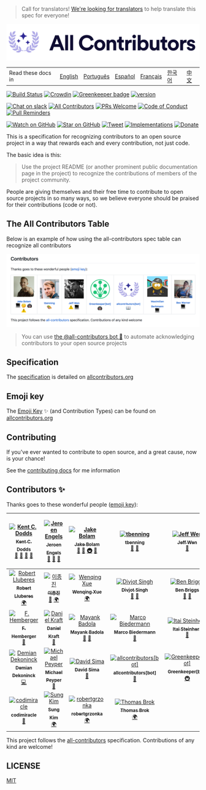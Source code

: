 > Call for translators! [We're looking for translators](https://github.com/all-contributors/all-contributors/issues/143) to help translate this spec for everyone!

<div align="center">
    <a href="https://allcontributors.org">
        <img src="docs/assets/logo-full-transparent.png" alt="✨ All Contributors ✨" width="800px" />
    </a>
</div>

<table>
    <tr>
        <td>Read these docs in </td>
        <td><a href="https://allcontributors.org/docs/en/overview">English</a></td>
        <td><a href="https://allcontributors.org/docs/pt-BR/overview">Português</a></td>
        <td><a href="https://allcontributors.org/docs/es-ES/overview">Español</a></td>
        <td><a href="https://allcontributors.org/docs/fr/overview">Français</a></td>
        <td><a href="https://allcontributors.org/docs/ko/overview">한국어</a></td>
        <td><a href="https://allcontributors.org/docs/zh-CN/overview">中文</a></td>
    </tr>
</table>

[![Build Status](https://img.shields.io/circleci/project/all-contributors/all-contributors/master.svg)](https://circleci.com/gh/all-contributors/workflows/all-contributors/tree/master)
[![Crowdin](https://d322cqt584bo4o.cloudfront.net/all-contributors/localized.svg)](https://crowdin.com/project/all-contributors)
[![Greenkeeper badge](https://badges.greenkeeper.io/all-contributors/all-contributors.svg)](https://greenkeeper.io/)
[![version](https://img.shields.io/npm/v/all-contributors.svg)](https://www.npmjs.com/package/all-contributors)

[![Chat on slack](https://img.shields.io/badge/slack-join-ff69b4.svg)](https://join.slack.com/t/all-contributors/shared_invite/enQtNTE3ODMyMTA4NTk0LTUwZDMxZGZkMmViMzYzYzk2YTM2NjRkZGM5Yzc0ZTc5NmYzNWY3Y2Q0ZTY3ZmFhZDgyY2E3ZmIzNWQwMTUxZmE)
[![All Contributors](https://img.shields.io/badge/all_contributors-32-orange.svg?style=flat-square)](#contributors)
[![PRs Welcome](https://img.shields.io/badge/PRs-welcome-brightgreen.svg)](http://makeapullrequest.com)
[![Code of Conduct](https://img.shields.io/badge/code%20of-conduct-ff69b4.svg)](https://allcontributors.org/docs/en/project/code-of-conduct)
[![Pull Reminders](https://pullreminders.com/badge.svg)](https://pullreminders.com?ref=badge)

[![Watch on GitHub](https://img.shields.io/github/watchers/all-contributors/all-contributors.svg?style=social)](https://github.com/all-contributors/all-contributors/watchers)
[![Star on GitHub](https://img.shields.io/github/stars/all-contributors/all-contributors.svg?style=social)](https://github.com/all-contributors/all-contributors/stargazers)
[![Tweet](https://img.shields.io/twitter/url/https/github.com/all-contributors/all-contributors.svg?style=social)](https://twitter.com/intent/tweet?text=Check%20out%20all-contributors!%20%E2%9C%A8%20Recognize%20all%20contributors,%20not%20just%20the%20ones%20who%20commit%20code%20%E2%9C%A8%20https://github.com/all-contributors/all-contributors%20%F0%9F%A4%97)
[![Implementations](https://img.shields.io/badge/%F0%9F%92%A1-implementations-8C8E93.svg)](https://allcontributors.org/docs/en/project/implementations)
[![Donate](https://img.shields.io/badge/$-support-green.svg)](https://kcd.im/donate)

This is a specification for recognizing contributors to an open source project in a way that rewards each and every contribution, not just code.

The basic idea is this:

> Use the project README (or another prominent public documentation page in the project) to recognize the contributions of members of the project community.

People are giving themselves and their free time to contribute to open source projects in so many ways, so we believe everyone should be praised for their contributions (code or not).

## The All Contributors Table
Below is an example of how using the all-contributors spec table can recognize all contributors
<div align="center">
    <img src="docs/assets/contributors-table-small.png" alt="All Contributors Table Screenshot" width="800px" />
</div>

> You can use [the @all-contributors bot 🤖](https://allcontributors.org/docs/en/bot/overview) to automate acknowledging contributors to your open source projects

## Specification
The [specification](https://allcontributors.org) is detailed on [allcontributors.org](https://allcontributors.org)

## Emoji key
The [Emoji Key](https://allcontributors.org/docs/en/emoji-key) ✨ (and Contribution Types) can be found on [allcontributors.org](https://allcontributors.org)


## Contributing
If you've ever wanted to contribute to open source, and a great cause, now is your chance!

See the [contributing docs](https://allcontributors.org/docs/en/project/contribute) for me information

## Contributors ✨

Thanks goes to these wonderful people ([emoji key](https://allcontributors.org/docs/en/emoji-key)):

<!-- ALL-CONTRIBUTORS-LIST:START - Do not remove or modify this section -->
<!-- prettier-ignore -->
| [<img src="https://avatars.githubusercontent.com/u/1500684?v=3" width="100px;" alt="Kent C. Dodds"/><br /><sub><b>Kent C. Dodds</b></sub>](https://kentcdodds.com)<br />[💬](#question-kentcdodds "Answering Questions") [📖](https://github.com/all-contributors/all-contributors/commits?author=kentcdodds "Documentation") [👀](#review-kentcdodds "Reviewed Pull Requests") [📢](#talk-kentcdodds "Talks") | [<img src="https://avatars.githubusercontent.com/u/3869412?v=3" width="100px;" alt="Jeroen Engels"/><br /><sub><b>Jeroen Engels</b></sub>](https://github.com/jfmengels)<br />[📖](https://github.com/all-contributors/all-contributors/commits?author=jfmengels "Documentation") [👀](#review-jfmengels "Reviewed Pull Requests") [🔧](#tool-jfmengels "Tools") | [<img src="https://avatars2.githubusercontent.com/u/3534236?v=4" width="100px;" alt="Jake Bolam"/><br /><sub><b>Jake Bolam</b></sub>](https://jakebolam.com)<br />[📖](https://github.com/all-contributors/all-contributors/commits?author=jakebolam "Documentation") [🔧](#tool-jakebolam "Tools") [🚇](#infra-jakebolam "Infrastructure (Hosting, Build-Tools, etc)") [🚧](#maintenance-jakebolam "Maintenance") | [<img src="https://avatars2.githubusercontent.com/u/7265547?v=4" width="100px;" alt="tbenning"/><br /><sub><b>tbenning</b></sub>](https://github.com/tbenning)<br />[🎨](#design-tbenning "Design") [🚧](#maintenance-tbenning "Maintenance") | [<img src="https://avatars0.githubusercontent.com/u/3297859?v=4" width="100px;" alt="Jeff Wen"/><br /><sub><b>Jeff Wen</b></sub>](https://sinchang.me)<br />[🚧](#maintenance-sinchang "Maintenance") | [<img src="https://avatars0.githubusercontent.com/u/8260834?v=4" width="100px;" alt="Maximilian Berkmann"/><br /><sub><b>Maximilian Berkmann</b></sub>](http://maxcubing.wordpress.com)<br />[🌍](#translation-Berkmann18 "Translation") [📖](https://github.com/all-contributors/all-contributors/commits?author=Berkmann18 "Documentation") [🚧](#maintenance-Berkmann18 "Maintenance") | [<img src="https://avatars0.githubusercontent.com/u/23284276?v=4" width="100px;" alt="Matheus Rocha Vieira"/><br /><sub><b>Matheus Rocha Vieira</b></sub>](http://matheu.srv.br)<br />[🌍](#translation-MatheusRV "Translation") [💻](https://github.com/all-contributors/all-contributors/commits?author=MatheusRV "Code") [📖](https://github.com/all-contributors/all-contributors/commits?author=MatheusRV "Documentation") |
| :---: | :---: | :---: | :---: | :---: | :---: | :---: |
| [<img src="https://avatars1.githubusercontent.com/u/13991439?v=4" width="100px;" alt="Robert Lluberes"/><br /><sub><b>Robert Lluberes</b></sub>](https://robertlluberes.com)<br />[🌍](#translation-robertlluberes "Translation") | [<img src="https://avatars2.githubusercontent.com/u/26620470?v=4" width="100px;" alt="이종진"/><br /><sub><b>이종진</b></sub>](https://jongjineee.github.io)<br />[📖](https://github.com/all-contributors/all-contributors/commits?author=Jongjineee "Documentation") [🌍](#translation-Jongjineee "Translation") | [<img src="https://avatars2.githubusercontent.com/u/21303543?v=4" width="100px;" alt="Wenqing Xue"/><br /><sub><b>Wenqing Xue</b></sub>](http://marsx.vip)<br />[🌍](#translation-MarsXue "Translation") | [<img src="https://avatars.githubusercontent.com/u/6177621?v=3" width="100px;" alt="Divjot Singh"/><br /><sub><b>Divjot Singh</b></sub>](http://bogas04.github.io)<br />[📖](https://github.com/all-contributors/all-contributors/commits?author=bogas04 "Documentation") [👀](#review-bogas04 "Reviewed Pull Requests") | [<img src="https://avatars.githubusercontent.com/u/1282980?v=3" width="100px;" alt="Ben Briggs"/><br /><sub><b>Ben Briggs</b></sub>](http://beneb.info)<br />[📖](https://github.com/all-contributors/all-contributors/commits?author=ben-eb "Documentation") [👀](#review-ben-eb "Reviewed Pull Requests") | [<img src="https://avatars.githubusercontent.com/u/2037007?v=3" width="100px;" alt="James Monger"/><br /><sub><b>James Monger</b></sub>](https://github.com/Jameskmonger)<br />[📖](https://github.com/all-contributors/all-contributors/commits?author=Jameskmonger "Documentation") | [<img src="https://avatars.githubusercontent.com/u/4249591?v=3" width="100px;" alt="Chris Simpkins"/><br /><sub><b>Chris Simpkins</b></sub>](https://github.com/chrissimpkins)<br />[📖](https://github.com/all-contributors/all-contributors/commits?author=chrissimpkins "Documentation") [👀](#review-chrissimpkins "Reviewed Pull Requests") |
| [<img src="https://avatars.githubusercontent.com/u/153481?v=3" width="100px;" alt="F. Hemberger"/><br /><sub><b>F. Hemberger</b></sub>](https://github.com/fhemberger)<br />[📖](https://github.com/all-contributors/all-contributors/commits?author=fhemberger "Documentation") | [<img src="https://avatars.githubusercontent.com/u/3982200?v=3" width="100px;" alt="Daniel Kraft"/><br /><sub><b>Daniel Kraft</b></sub>](https://github.com/frigginglorious)<br />[📖](https://github.com/all-contributors/all-contributors/commits?author=frigginglorious "Documentation") | [<img src="https://avatars.githubusercontent.com/u/8503331?v=3" width="100px;" alt="Mayank Badola"/><br /><sub><b>Mayank Badola</b></sub>](https://github.com/mbad0la)<br />[📖](https://github.com/all-contributors/all-contributors/commits?author=mbad0la "Documentation") [🔧](#tool-mbad0la "Tools") | [<img src="https://avatars.githubusercontent.com/u/5244986?v=3" width="100px;" alt="Marco Biedermann"/><br /><sub><b>Marco Biedermann</b></sub>](https://www.marcobiedermann.com)<br />[🎨](#design-marcobiedermann "Design") | [<img src="https://avatars.githubusercontent.com/u/22768990?v=3" width="100px;" alt="Itai Steinherz"/><br /><sub><b>Itai Steinherz</b></sub>](https://github.com/itaisteinherz)<br />[📖](https://github.com/all-contributors/all-contributors/commits?author=itaisteinherz "Documentation") | [<img src="https://avatars1.githubusercontent.com/u/305339?v=3" width="100px;" alt="Patrick Connolly"/><br /><sub><b>Patrick Connolly</b></sub>](http://nodescription.net)<br />[📖](https://github.com/all-contributors/all-contributors/commits?author=patcon "Documentation") | [<img src="https://avatars2.githubusercontent.com/u/3028124?v=4" width="100px;" alt="Nikola Đuza"/><br /><sub><b>Nikola Đuza</b></sub>](http://nikolalsvk.github.io/)<br />[📖](https://github.com/all-contributors/all-contributors/commits?author=nikolalsvk "Documentation") |
| [<img src="https://avatars2.githubusercontent.com/u/5346497?v=4" width="100px;" alt="Demian Dekoninck"/><br /><sub><b>Demian Dekoninck</b></sub>](https://dem.be)<br />[💻](https://github.com/all-contributors/all-contributors/commits?author=DemianD "Code") | [<img src="https://avatars0.githubusercontent.com/u/23029903?v=4" width="100px;" alt="Michael Peyper"/><br /><sub><b>Michael Peyper</b></sub>](https://github.com/mpeyper)<br />[📖](https://github.com/all-contributors/all-contributors/commits?author=mpeyper "Documentation") | [<img src="https://avatars0.githubusercontent.com/u/26633429?v=4" width="100px;" alt="David Sima"/><br /><sub><b>David Sima</b></sub>](https://github.com/The24thDS)<br />[📖](https://github.com/all-contributors/all-contributors/commits?author=The24thDS "Documentation") | [<img src="https://avatars3.githubusercontent.com/u/46843839?v=4" width="100px;" alt="allcontributors[bot]"/><br /><sub><b>allcontributors[bot]</b></sub>](https://github.com/all-contributors/all-contributors-bot)<br />[📖](https://github.com/all-contributors/all-contributors/commits?author=allcontributors "Documentation") | [<img src="https://avatars3.githubusercontent.com/in/505?v=4" width="100px;" alt="Greenkeeper[bot]"/><br /><sub><b>Greenkeeper[bot]</b></sub>](https://github.com/apps/greenkeeper)<br />[🚇](#infra-Greenkeeper[bot] "Infrastructure (Hosting, Build-Tools, etc)") | [<img src="https://avatars1.githubusercontent.com/u/30090413?v=4" width="100px;" alt="Maryam Pazirandeh"/><br /><sub><b>Maryam Pazirandeh</b></sub>](https://github.com/maryampaz)<br />[📖](https://github.com/all-contributors/all-contributors/commits?author=maryampaz "Documentation") | [<img src="https://avatars1.githubusercontent.com/u/47280556?v=4" width="100px;" alt="Cassandra Venere"/><br /><sub><b>Cassandra Venere</b></sub>](https://github.com/CassVenere)<br />[📖](https://github.com/all-contributors/all-contributors/commits?author=CassVenere "Documentation") |
| [<img src="https://avatars2.githubusercontent.com/u/21952540?v=4" width="100px;" alt="codimiracle"/><br /><sub><b>codimiracle</b></sub>](https://www.codimiracle.com)<br />[📖](https://github.com/all-contributors/all-contributors/commits?author=codimiracle "Documentation") | [<img src="https://avatars1.githubusercontent.com/u/8465237?v=4" width="100px;" alt="Sung Kim"/><br /><sub><b>Sung Kim</b></sub>](https://twitter.com/dance2die)<br />[🌍](#translation-dance2die "Translation") | [<img src="https://avatars0.githubusercontent.com/u/35585466?v=4" width="100px;" alt="robertgrzonka"/><br /><sub><b>robertgrzonka</b></sub>](https://robert.theguys.sh)<br />[🌍](#translation-robertgrzonka "Translation") | [<img src="https://avatars0.githubusercontent.com/u/11331876?v=4" width="100px;" alt="Thomas Brok"/><br /><sub><b>Thomas Brok</b></sub>](https://github.com/tphbrok)<br />[🌍](#translation-tphbrok "Translation") |
<!-- ALL-CONTRIBUTORS-LIST:END -->

This project follows the [all-contributors](https://allcontributors.org) specification.
Contributions of any kind are welcome!

## LICENSE

[MIT](LICENSE)
